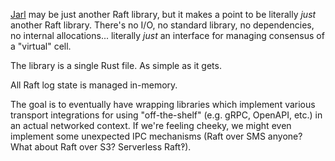 [Jarl](https://github.com/akesling/hubby/jarl) may be just another Raft library,
but it makes a point to be literally _just_ another Raft library.  There's no
I/O, no standard library, no dependencies, no internal allocations... literally
_just_ an interface for managing consensus of a "virtual" cell.

The library is a single Rust file.  As simple as it gets.

All Raft log state is managed in-memory.

The goal is to eventually have wrapping libraries which implement various
transport integrations for using "off-the-shelf" (e.g. gRPC, OpenAPI, etc.) in
an actual networked context.  If we're feeling cheeky, we might even implement
some unexpected IPC mechanisms (Raft over SMS anyone? What about Raft over S3?
Serverless Raft‽).
